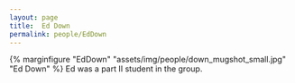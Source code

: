 ```yaml
---
layout: page
title:  Ed Down
permalink: people/EdDown
---
```

{% marginfigure "EdDown" "assets/img/people/down_mugshot_small.jpg" "Ed Down" %}
Ed was a part II student in the group.
